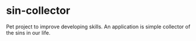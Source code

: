 # sin-collector
Pet project to improve developing skills. An application is simple collector of the sins in our life.
